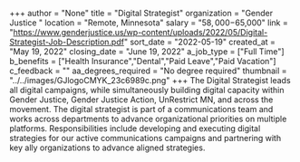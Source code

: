 +++
author = "None"
title = "Digital Strategist"
organization = "Gender Justice "
location = "Remote, Minnesota"
salary = "$58,000-$65,000"
link = "https://www.genderjustice.us/wp-content/uploads/2022/05/Digital-Strategist-Job-Description.pdf"
sort_date = "2022-05-19"
created_at = "May 19, 2022"
closing_date = "June 19, 2022"
a_job_type = ["Full Time"]
b_benefits = ["Health Insurance","Dental","Paid Leave","Paid Vacation"]
c_feedback = ""
aa_degrees_required = "No degree required"
thumbnail = "../../images/GJlogoCMYK_23c6989c.png"
+++
The Digital Strategist leads all digital campaigns, while simultaneously building digital capacity within Gender Justice, Gender Justice Action, UnRestrict MN, and across the movement. The digital strategist is part of a communications team and works across departments to advance organizational priorities on multiple platforms. Responsibilities include developing and executing digital strategies for our active communications campaigns and partnering with key ally organizations to advance aligned strategies.